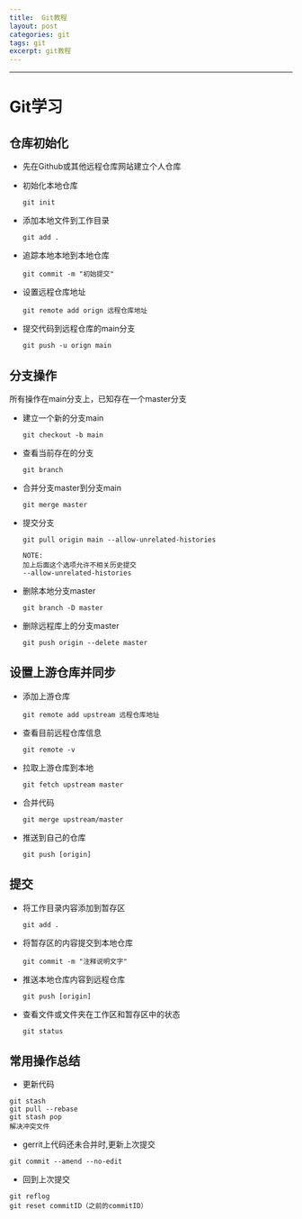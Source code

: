 ```yaml
---
title:  Git教程
layout: post
categories: git
tags: git
excerpt: git教程
---
```


_ _ _

# Git学习

## 仓库初始化

+ 先在Github或其他远程仓库网站建立个人仓库

+ 初始化本地仓库
  
  ```git
  git init
  ```

+ 添加本地文件到工作目录
  
  ```git
  git add .
  ```

+ 追踪本地本地到本地仓库
  
  ```git
  git commit -m "初始提交"
  ```

+ 设置远程仓库地址
  
  ```git
  git remote add orign 远程仓库地址
  ```

+ 提交代码到远程仓库的main分支
  
  ```git
  git push -u orign main
  ```

## 分支操作

所有操作在main分支上，已知存在一个master分支

+ 建立一个新的分支main
  
  ```git
  git checkout -b main
  ```

+ 查看当前存在的分支
  
  ```git
  git branch
  ```

+ 合并分支master到分支main
  
  ```git
  git merge master
  ```

+ 提交分支
  
  ```git
  git pull origin main --allow-unrelated-histories
  
  NOTE:
  加上后面这个选项允许不相关历史提交
  --allow-unrelated-histories
  ```

+ 删除本地分支master
  
  ```git
  git branch -D master
  ```

+ 删除远程库上的分支master
  
  ```git
  git push origin --delete master
  ```

## 设置上游仓库并同步

- 添加上游仓库
  
  ```git
  git remote add upstream 远程仓库地址
  ```

- 查看目前远程仓库信息
  
  ```git
  git remote -v
  ```

- 拉取上游仓库到本地
  
  ```git
  git fetch upstream master
  ```

- 合并代码
  
  ```git
  git merge upstream/master
  ```

- 推送到自己的仓库
  
  ```git
  git push [origin]
  ```

## 提交

- 将工作目录内容添加到暂存区
  
  ```git
  git add .
  ```

- 将暂存区的内容提交到本地仓库
  
  ```git
  git commit -m "注释说明文字"
  ```

- 推送本地仓库内容到远程仓库
  
  ```git
  git push [origin]
  ```

- 查看文件或文件夹在工作区和暂存区中的状态
  
  ```git
  git status
  ```

## 常用操作总结
+ 更新代码
```git
git stash 
git pull --rebase
git stash pop 
解决冲突文件
```
+ gerrit上代码还未合并时,更新上次提交
```git
git commit --amend --no-edit
```
+ 回到上次提交
```git
git reflog
git reset commitID（之前的commitID）
```